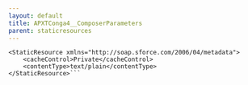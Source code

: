 ```yaml
---
layout: default
title: APXTConga4__ComposerParameters
parent: staticresources
---
```


```<?xml version="1.0" encoding="UTF-8"?>
<StaticResource xmlns="http://soap.sforce.com/2006/04/metadata">
    <cacheControl>Private</cacheControl>
    <contentType>text/plain</contentType>
</StaticResource>```
